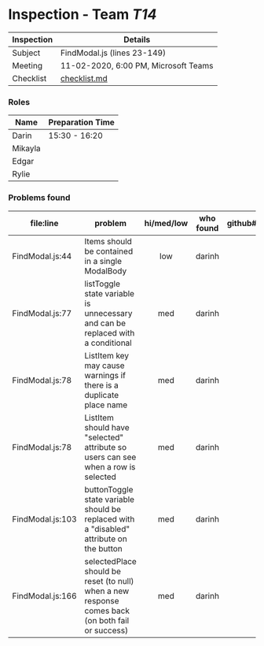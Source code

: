 # Inspection - Team *T14* 
 
| Inspection | Details |
| ----- | ----- |
| Subject | FindModal.js (lines 23-149) |
| Meeting | 11-02-2020, 6:00 PM, Microsoft Teams |
| Checklist | [checklist.md](https://github.com/csucs314f20/t14/blob/master/reports/checklist.md) |

### Roles

| Name | Preparation Time |
| ---- | ---- |
| Darin | 15:30 - 16:20 |
| Mikayla |  |
| Edgar |  |
| Rylie |  |

### Problems found

| file:line | problem | hi/med/low | who found | github# |
| --- | --- | :---: | :---: | --- |
| FindModal.js:44 | Items should be contained in a single ModalBody | low | darinh |  |
| FindModal.js:77 | listToggle state variable is unnecessary and can be replaced with a conditional | med | darinh |  |
| FindModal.js:78 | ListItem key may cause warnings if there is a duplicate place name | med | darinh |  |
| FindModal.js:78 | ListItem should have "selected" attribute so users can see when a row is selected | med | darinh |  |
| FindModal.js:103 | buttonToggle state variable should be replaced with a "disabled" attribute on the button | med | darinh |  |
| FindModal.js:166 | selectedPlace should be reset (to null) when a new response comes back (on both fail or success) | med | darinh |  |
